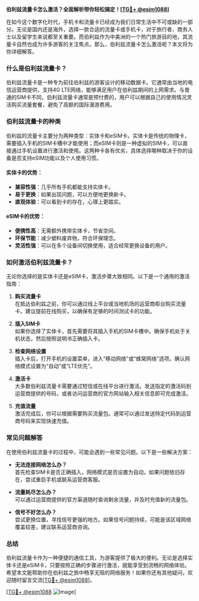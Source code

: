 **伯利兹流量卡怎么激活？全面解析带你轻松搞定！[[TG💪+ @esim1088](https://t.me/s/esim1088)]**

在如今这个数字化时代，手机卡和流量卡已经成为我们日常生活中不可或缺的一部分。无论是国内还是海外，选择一款合适的流量卡或手机卡，对于旅行者、商务人士以及留学生来说都至关重要。而伯利兹作为中美洲的一个热门旅游目的地，其流量卡自然也成为许多游客的关注焦点。那么，伯利兹流量卡怎么激活呢？本文将为你详细解答。

### 什么是伯利兹流量卡？

伯利兹流量卡是一种专为前往伯利兹的游客设计的移动数据卡。它通常由当地的电信运营商提供，支持4G LTE网络，能够满足用户在伯利兹期间的上网需求。与普通的SIM卡不同，伯利兹流量卡通常是预付费的，用户可以根据自己的使用情况灵活购买流量套餐，避免了高额的国际漫游费用。

### 伯利兹流量卡的种类

伯利兹的流量卡主要分为两种类型：实体卡和eSIM卡。实体卡是传统的物理卡，需要插入手机的SIM卡槽中才能使用；而eSIM卡则是一种虚拟的SIM卡，可以直接通过手机设置进行激活和使用。这两种卡各有优劣，具体选择哪种取决于你的设备是否支持eSIM功能以及个人使用习惯。

#### 实体卡的优势：
- **兼容性强**：几乎所有手机都能支持实体卡。
- **易于更换**：如果出现问题，可以方便地更换新卡。
- **直观体验**：可以看到卡的存在，心理上更踏实。

#### eSIM卡的优势：
- **便携性高**：无需额外携带实体卡，节省空间。
- **环保节能**：减少塑料废弃物，符合环保理念。
- **灵活性强**：可以在多个设备间切换使用，适合经常更换设备的用户。

### 如何激活伯利兹流量卡？

无论你选择的是实体卡还是eSIM卡，激活步骤大致相同。以下是一个通用的激活指南：

1. **购买流量卡**  
   在抵达伯利兹之前，你可以通过线上平台或当地机场的运营商柜台购买流量卡。建议提前在线购买，以确保有足够的时间测试卡的功能。

2. **插入SIM卡**  
   如果你选择了实体卡，首先需要将其插入手机的SIM卡槽中。确保手机处于关机状态，然后按照说明书正确插入卡。

3. **检查网络设置**  
   插入卡后，打开手机的设置菜单，进入“移动网络”或“蜂窝网络”选项。确认网络模式设置为“自动”或“LTE优先”。

4. **激活卡**  
   大多数伯利兹流量卡需要通过短信或在线平台进行激活。发送指定的激活码到运营商提供的号码，或者访问运营商的官方网站输入相关信息即可完成激活。

5. **充值流量**  
   激活完成后，你可以根据需要购买流量包。通常可以通过发送特定代码到运营商号码来实现快速充值。

### 常见问题解答

在使用伯利兹流量卡的过程中，可能会遇到一些常见问题。以下是一些解决方案：

- **无法连接网络怎么办？**  
  首先检查SIM卡是否正确插入，网络模式是否设置为自动。如果问题依旧存在，尝试重启手机或联系运营商客服。

- **流量耗尽怎么办？**  
  可以通过运营商提供的官方渠道随时查询剩余流量，并及时充值新的流量包。

- **信号不好怎么办？**  
  尝试更换位置，寻找信号更强的地方。如果信号问题持续，可能是该区域网络覆盖较差，建议联系运营商咨询。

### 总结

伯利兹流量卡作为一种便捷的通信工具，为游客提供了极大的便利。无论是选择实体卡还是eSIM卡，只要按照正确的步骤进行激活，就能享受到流畅的网络体验。希望本文能帮助你在伯利兹之旅中畅享无阻的网络服务！如果你还有其他疑问，欢迎随时留言交流[[TG💪+ @esim1088](https://t.me/s/esim1088)]。

[[TG💪+ @esim1088](https://t.me/s/esim1088) ![Image](https://i.postimg.cc/4NQfJmqS/Snipaste-2025-05-13-00-14-12.png)]